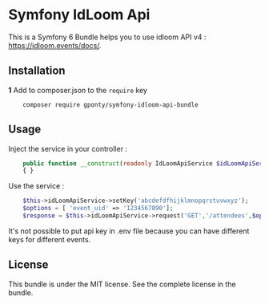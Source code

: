 # Symfony IdLoom Api

This is a Symfony 6 Bundle helps you to use idloom API v4 : https://idloom.events/docs/.

## Installation

**1** Add to composer.json to the `require` key

``` shell
    composer require gponty/symfony-idloom-api-bundle
```

## Usage

Inject the service in your controller :

``` php
    public function __construct(readonly IdLoomApiService $idLoomApiService)
    { }
```

Use the service :

``` php
    $this->idLoomApiService->setKey('abcdefdfhijklmnopqrstuvwxyz');
    $options = [ 'event_uid' => '1234567890'];
    $response = $this->idLoomApiService->request('GET','/attendees',$options);
```

It's not possible to put api key in .env file because you can have different keys for different events.

## License

This bundle is under the MIT license. See the complete license in the bundle.
